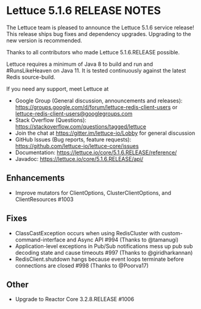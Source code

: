 Lettuce 5.1.6 RELEASE NOTES
===========================

The Lettuce team is pleased to announce the Lettuce 5.1.6 service release! 
This release ships bug fixes and dependency upgrades. Upgrading to
the new version is recommended.

Thanks to all contributors who made Lettuce 5.1.6.RELEASE possible.

Lettuce requires a minimum of Java 8 to build and run and #RunsLikeHeaven on Java 11. 
It is tested continuously against the latest Redis source-build.

If you need any support, meet Lettuce at

* Google Group (General discussion, announcements and releases): https://groups.google.com/d/forum/lettuce-redis-client-users
or lettuce-redis-client-users@googlegroups.com
* Stack Overflow (Questions): https://stackoverflow.com/questions/tagged/lettuce
* Join the chat at https://gitter.im/lettuce-io/Lobby for general discussion
* GitHub Issues (Bug reports, feature requests): https://github.com/lettuce-io/lettuce-core/issues
* Documentation: https://lettuce.io/core/5.1.6.RELEASE/reference/
* Javadoc: https://lettuce.io/core/5.1.6.RELEASE/api/

Enhancements
------------
* Improve mutators for ClientOptions, ClusterClientOptions, and ClientResources #1003

Fixes
-----
* ClassCastException occurs when using RedisCluster with custom-command-interface and Async API #994 (Thanks to @tamanugi)
* Application-level exceptions in Pub/Sub notifications mess up pub sub decoding state and cause timeouts #997 (Thanks to @giridharkannan)
* RedisClient.shutdown hangs because event loops terminate before connections are closed #998 (Thanks to @Poorva17)

Other
-----
* Upgrade to Reactor Core 3.2.8.RELEASE #1006

